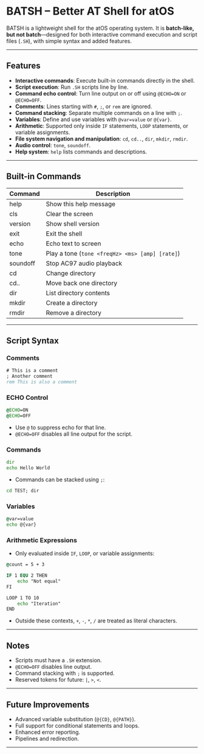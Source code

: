 # BATSH – Better AT Shell for atOS

BATSH is a lightweight shell for the atOS operating system.
It is **batch-like, but not batch**—designed for both interactive command execution and script files (`.SH`), with simple syntax and added features.

---

## Features

* **Interactive commands**: Execute built-in commands directly in the shell.
* **Script execution**: Run `.SH` scripts line by line.
* **Command echo control**: Turn line output on or off using `@ECHO=ON` or `@ECHO=OFF`.
* **Comments**: Lines starting with `#`, `;`, or `rem` are ignored.
* **Command stacking**: Separate multiple commands on a line with `;`.
* **Variables**: Define and use variables with `@var=value` or `@{var}`.
* **Arithmetic**: Supported only inside `IF` statements, `LOOP` statements, or variable assignments.
* **File system navigation and manipulation**: `cd`, `cd..`, `dir`, `mkdir`, `rmdir`.
* **Audio control**: `tone`, `soundoff`.
* **Help system**: `help` lists commands and descriptions.

---

## Built-in Commands

| Command     | Description                                     |
| ----------- | ----------------------------------------------- |
| help        | Show this help message                          |
| cls         | Clear the screen                                |
| version     | Show shell version                              |
| exit        | Exit the shell                                  |
| echo        | Echo text to screen                             |
| tone        | Play a tone (`tone <freqHz> <ms> [amp] [rate]`) |
| soundoff    | Stop AC97 audio playback                        |
| cd          | Change directory                                |
| cd..        | Move back one directory                         |
| dir         | List directory contents                         |
| mkdir       | Create a directory                              |
| rmdir       | Remove a directory                              |

---

## Script Syntax

### Comments

```bat
# This is a comment
; Another comment
rem This is also a comment
```

### ECHO Control

```bat
@ECHO=ON
@ECHO=OFF
```

* Use `@` to suppress echo for that line.
* `@ECHO=OFF` disables all line output for the script.

### Commands

```bat
dir
echo Hello World
```

* Commands can be stacked using `;`:

```bat
cd TEST; dir
```

### Variables

```bat
@var=value
echo @{var}
```

### Arithmetic Expressions

* Only evaluated inside `IF`, `LOOP`, or variable assignments:

```bat
@count = 5 + 3

IF 1 EQU 2 THEN
    echo "Not equal"
FI

LOOP 1 TO 10
    echo "Iteration"
END
```

* Outside these contexts, `+`, `-`, `*`, `/` are treated as literal characters.

---

## Notes

* Scripts must have a `.SH` extension.
* `@ECHO=OFF` disables line output.
* Command stacking with `;` is supported.
* Reserved tokens for future: `|`, `>`, `<`.

---

## Future Improvements

* Advanced variable substitution (`@{CD}`, `@{PATH}`).
* Full support for conditional statements and loops.
* Enhanced error reporting.
* Pipelines and redirection.

---
